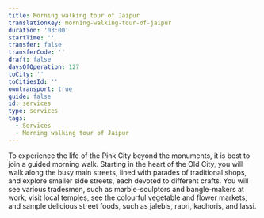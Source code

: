 ```yaml
---
title: Morning walking tour of Jaipur
translationKey: morning-walking-tour-of-jaipur
duration: '03:00'
startTime: ''
transfer: false
transferCode: ''
draft: false
daysOfOperation: 127
toCity: ''
toCitiesId: ''
owntransport: true
guide: false
id: services
type: services
tags:
  - Services
  - Morning walking tour of Jaipur
---
```

To experience the life of the Pink City beyond the monuments, it is best to join a guided morning walk. Starting in the heart of the Old City, you will walk along the busy main streets, lined with parades of traditional shops, and explore smaller side streets, each devoted to different crafts. You will see various tradesmen, such as marble-sculptors and bangle-makers at work, visit local temples, see the colourful vegetable and flower markets, and sample delicious street foods, such as jalebis, rabri, kachoris, and lassi.